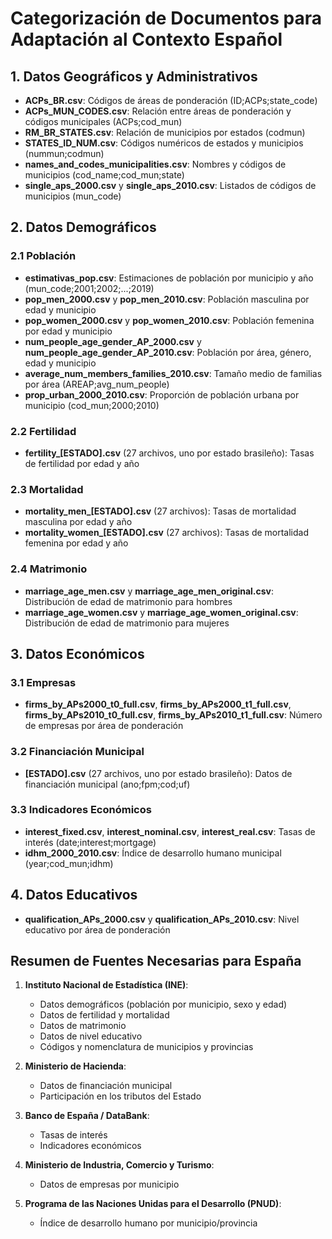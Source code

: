 # Categorización de Documentos para Adaptación al Contexto Español

## 1. Datos Geográficos y Administrativos
- **ACPs_BR.csv**: Códigos de áreas de ponderación (ID;ACPs;state_code)
- **ACPs_MUN_CODES.csv**: Relación entre áreas de ponderación y códigos municipales (ACPs;cod_mun)
- **RM_BR_STATES.csv**: Relación de municipios por estados (codmun)
- **STATES_ID_NUM.csv**: Códigos numéricos de estados y municipios (nummun;codmun)
- **names_and_codes_municipalities.csv**: Nombres y códigos de municipios (cod_name;cod_mun;state)
- **single_aps_2000.csv** y **single_aps_2010.csv**: Listados de códigos de municipios (mun_code)

## 2. Datos Demográficos
### 2.1 Población
- **estimativas_pop.csv**: Estimaciones de población por municipio y año (mun_code;2001;2002;...;2019)
- **pop_men_2000.csv** y **pop_men_2010.csv**: Población masculina por edad y municipio
- **pop_women_2000.csv** y **pop_women_2010.csv**: Población femenina por edad y municipio
- **num_people_age_gender_AP_2000.csv** y **num_people_age_gender_AP_2010.csv**: Población por área, género, edad y municipio
- **average_num_members_families_2010.csv**: Tamaño medio de familias por área (AREAP;avg_num_people)
- **prop_urban_2000_2010.csv**: Proporción de población urbana por municipio (cod_mun;2000;2010)

### 2.2 Fertilidad
- **fertility_[ESTADO].csv** (27 archivos, uno por estado brasileño): Tasas de fertilidad por edad y año

### 2.3 Mortalidad
- **mortality_men_[ESTADO].csv** (27 archivos): Tasas de mortalidad masculina por edad y año
- **mortality_women_[ESTADO].csv** (27 archivos): Tasas de mortalidad femenina por edad y año

### 2.4 Matrimonio
- **marriage_age_men.csv** y **marriage_age_men_original.csv**: Distribución de edad de matrimonio para hombres
- **marriage_age_women.csv** y **marriage_age_women_original.csv**: Distribución de edad de matrimonio para mujeres

## 3. Datos Económicos
### 3.1 Empresas
- **firms_by_APs2000_t0_full.csv**, **firms_by_APs2000_t1_full.csv**, **firms_by_APs2010_t0_full.csv**, **firms_by_APs2010_t1_full.csv**: Número de empresas por área de ponderación

### 3.2 Financiación Municipal
- **[ESTADO].csv** (27 archivos, uno por estado brasileño): Datos de financiación municipal (ano;fpm;cod;uf)

### 3.3 Indicadores Económicos
- **interest_fixed.csv**, **interest_nominal.csv**, **interest_real.csv**: Tasas de interés (date;interest;mortgage)
- **idhm_2000_2010.csv**: Índice de desarrollo humano municipal (year;cod_mun;idhm)

## 4. Datos Educativos
- **qualification_APs_2000.csv** y **qualification_APs_2010.csv**: Nivel educativo por área de ponderación

## Resumen de Fuentes Necesarias para España

1. **Instituto Nacional de Estadística (INE)**:
   - Datos demográficos (población por municipio, sexo y edad)
   - Datos de fertilidad y mortalidad
   - Datos de matrimonio
   - Datos de nivel educativo
   - Códigos y nomenclatura de municipios y provincias

2. **Ministerio de Hacienda**:
   - Datos de financiación municipal
   - Participación en los tributos del Estado

3. **Banco de España / DataBank**:
   - Tasas de interés
   - Indicadores económicos

4. **Ministerio de Industria, Comercio y Turismo**:
   - Datos de empresas por municipio

5. **Programa de las Naciones Unidas para el Desarrollo (PNUD)**:
   - Índice de desarrollo humano por municipio/provincia
